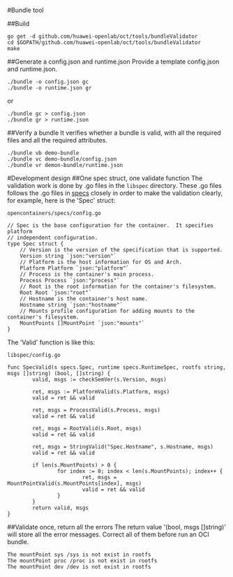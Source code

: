 #Bundle tool
      
##Build     
```
go get -d github.com/huawei-openlab/oct/tools/bundleValidator      
cd $GOPATH/github.com/huawei-openlab/oct/tools/bundleValidator       
make     
```
      
##Generate a config.json and runtime.json
Provide a template config.json and runtime.json.
```
./bundle -o config.json gc
./bundle -o runtime.json gr
```
or 
```
./bundle gc > config.json
./bundle gr > runtime.json
```

##Verify a bundle
It verifies whether a bundle is valid, with all the required files and
all the required attributes.
```
./bundle vb demo-bundle
./bundle vc demo-bundle/config.json
./bundle vr demon-bundle/runtime.json
```

#Development design
##One spec struct, one validate function
The validation work is done by .go files in the `libspec` directory.
These .go files follows the .go files in [specs](https://github.com/opencontainers/specs) closely
in order to make the validation clearly, for example, here is the 'Spec' struct:

```
opencontainers/specs/config.go

// Spec is the base configuration for the container.  It specifies platform
// independent configuration.
type Spec struct {
	// Version is the version of the specification that is supported.
	Version string `json:"version"`
	// Platform is the host information for OS and Arch.
	Platform Platform `json:"platform"`
	// Process is the container's main process.
	Process Process `json:"process"`
	// Root is the root information for the container's filesystem.
	Root Root `json:"root"`
	// Hostname is the container's host name.
	Hostname string `json:"hostname"`
	// Mounts profile configuration for adding mounts to the container's filesystem.
	MountPoints []MountPoint `json:"mounts"`
}
```

The 'Valid' function is like this:
```
libspec/config.go

func SpecValid(s specs.Spec, runtime specs.RuntimeSpec, rootfs string, msgs []string) (bool, []string) {
        valid, msgs := checkSemVer(s.Version, msgs)

        ret, msgs := PlatformValid(s.Platform, msgs)
        valid = ret && valid

        ret, msgs = ProcessValid(s.Process, msgs)
        valid = ret && valid

        ret, msgs = RootValid(s.Root, msgs)
        valid = ret && valid

        ret, msgs = StringValid("Spec.Hostname", s.Hostname, msgs)
        valid = ret && valid

        if len(s.MountPoints) > 0 {
                for index := 0; index < len(s.MountPoints); index++ {
                        ret, msgs = MountPointValid(s.MountPoints[index], msgs)
                        valid = ret && valid
                }
        }
        return valid, msgs
}
```

##Validate once, return all the errors
The return value '(bool, msgs []string)' will store all the error messages.
Correct all of them before run an OCI bundle.

```
The mountPoint sys /sys is not exist in rootfs
The mountPoint proc /proc is not exist in rootfs
The mountPoint dev /dev is not exist in rootfs
```
